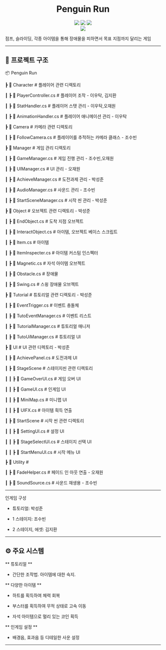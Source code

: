 <div align="center">
  
# Penguin Run

[<img src="https://img.shields.io/badge/Github-181717?style=flat&logo=Github&logoColor=white" />]() [<img src="https://img.shields.io/badge/Notion-white?style=flat&logo=notion&logoColor=black" />]() [<img src="https://img.shields.io/badge/Figma-F24E1E?style=flat&logo=figma&logoColor=white" />]()
<br/> [<img src="https://img.shields.io/badge/프로젝트 기간-2025.02.21~2025.02.27-73abf0?style=flat&logo=&logoColor=white" />]()

</div> 

점프, 슬라이딩, 각종 아이템을 통해 장애물을 피하면서 목표 지점까지 달리는 게임

---

## 📂 프로젝트 구조
📦 Penguin Run

 ┣ 📂 Character                # 플레이어 관련 디렉토리

 ┃ ┣ 📜 PlayerController.cs    # 플레이어 조작 - 이우탁, 김지환

 ┃ ┣ 📜 StatHandler.cs         # 플레이어 스탯 관리 - 이우탁,오재원

 ┃ ┣ 📜 AnimationHandler.cs    # 플레이어 애니메이션 관리 - 이우탁
 

 ┣ 📂 Camera                   # 카메라 관련 디렉토리

 ┃ ┣ 📜 FollowCamera.cs        # 플레이어를 추적하는 카메라 클래스 - 조수빈


 ┣ 📂 Manager                  # 게임 관리 디렉토리

 ┃ ┣ 📜 GameManager.cs         # 게임 진행 관리 - 조수빈,오재원

 ┃ ┣ 📜 UIManager.cs           # UI 관리 - 오재원
 
 ┃ ┣ 📜 AchieveManager.cs      # 도전과제 관리 - 박성준
 
 ┃ ┣ 📜 AudioManager.cs        # 사운드 관리 - 조수빈
 
 ┃ ┣ 📜 StartSceneManager.cs   # 시작 씬 관리 - 박성준
 

 ┣ 📂 Object                   # 오브젝트 관련 디렉토리 - 박성준

 ┃ ┣ 📜 EndObject.cs           # 도착 지점  오브젝트

 ┃ ┣ 📜 InteractObject.cs      # 아이템, 오브젝트 베이스 스크립트

 ┃ ┣ 📜 Item.cs                # 아이템

 ┃ ┣ 📜 ItemInspecter.cs       # 아이템 커스텀 인스펙터

 ┃ ┣ 📜 Magnetic.cs            # 자석 아이템 오브젝트

 ┃ ┣ 📜 Obstacle.cs            # 장애물

 ┃ ┣ 📜 Swing.cs               # 스윙 장애물 오브젝트
 

 ┣ 📂 Tutorial                 # 튜토리얼 관련 디렉토리 - 박성준

 ┃ ┣ 📜 EventTrigger.cs        # 이벤트 충돌체

 ┃ ┣ 📜 TutoEventManager.cs    # 이벤트 리스트

 ┃ ┣ 📜 TutorialManager.cs     # 튜토리얼 매니저

 ┃ ┣ 📜 TutoUiManager.cs       # 튜토리얼 UI
 

 ┣ 📂 UI                       # UI 관련 디렉토리 - 박성준
 
 ┃ ┣ 📜 AchievePanel.cs        # 도전과제 UI

 ┃ ┣ 📂 StageScene             # 스테이지씬 관련 디렉토리

 ┃ ┃ ┣ 📜 GameOverUI.cs        # 게임 오버 UI

 ┃ ┃ ┣ 📜 GameUI.cs            # 인게임 UI
 
 ┃ ┃ ┣ 📜 MiniMap.cs           # 미니맵 UI

 ┃ ┃ ┣ 📜 UIFX.cs              # 아이템 흭득 연출
 
 ┃ ┣ 📂 StartScene             # 시작 씬 관련 디렉토리
 
 ┃ ┃ ┣ 📜 SettingUI.cs         # 설정 UI

 ┃ ┃ ┣ 📜 StageSelectUI.cs     # 스테이지 선택 UI

 ┃ ┃ ┣ 📜 StartMenuUI.cs       # 시작 메뉴 UI


 ┣ 📂 Utility                  # 

 ┃ ┣ 📜 FadeHelper.cs          # 페이드 인 아웃 연출 - 오재원

 ┃ ┣ 📜 SoundSource.cs         #  사운드 재생용 - 조수빈
 

---

인게임 구성

- 튜토리얼: 박성준

- 1 스테이지: 조수빈

- 2 스테이지, 에셋: 김지환

---

## ⚙ 주요 시스템
**  튜토리얼 **
- 간단한 조작법. 아이템에 대한 숙지.

** 다양한 아이템 **
- 하트를 획득하여 체력 회복

- 부스터를 획득하여 무적 상태로 고속 이동

- 자석 아이템으로 멀리 있는 코인 획득

** 인게임 설정  **
- 배경음, 효과음 등 디테일한 사운 설정 

---
